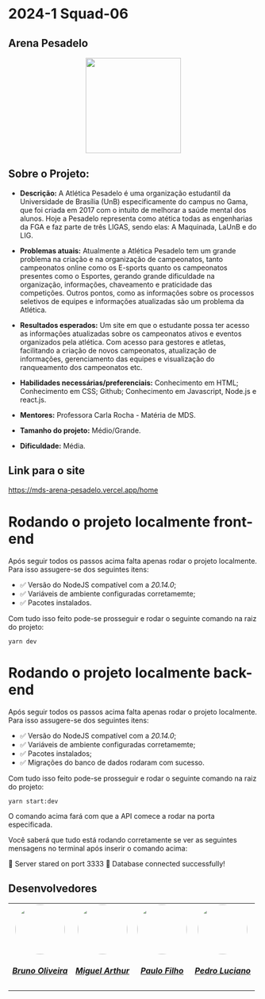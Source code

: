 # 2024-1 Squad-06

## Arena Pesadelo

<div align="center">
    <img src="docs/assets/IMAGEM_PESADELO.png" style="width:20vw"/>
</div>

## Sobre o Projeto:

- **Descrição:** A Atlética Pesadelo é uma organização estudantil da Universidade de Brasília (UnB) especificamente do campus no Gama, que foi criada em 2017 com o intuito de melhorar a saúde mental dos alunos. Hoje a Pesadelo representa como atética todas as engenharias da FGA e faz parte de  três LIGAS, sendo elas: A Maquinada, LaUnB e do LIG.

- **Problemas atuais:** Atualmente a Atlética Pesadelo tem um grande problema na criação e na organização de campeonatos, tanto campeonatos online como os E-sports quanto os campeonatos presentes como o Esportes, gerando grande dificuldade na organização, informações, chaveamento e praticidade das competições. Outros pontos, como as informações sobre os processos seletivos de equipes e informações atualizadas são um problema da Atlética.
 
- **Resultados esperados:** Um site em que o estudante possa ter acesso as informações atualizadas sobre os campeonatos ativos e eventos organizados pela atlética. Com acesso para gestores e atletas, facilitando a criação de novos campeonatos, atualização de informações, gerenciamento das equipes e visualização do ranqueamento dos campeonatos etc.


- **Habilidades necessárias/preferenciais:** Conhecimento em HTML; Conhecimento em CSS; Github; Conhecimento em Javascript, Node.js e react.js.

- **Mentores:** Professora Carla Rocha - Matéria de MDS.

- **Tamanho do projeto:**  Médio/Grande.

- **Dificuldade:** Média.

## Link para o site

https://mds-arena-pesadelo.vercel.app/home


# Rodando o projeto localmente front-end

Após seguir todos os passos acima falta apenas rodar o projeto localmente. Para
isso assugere-se dos seguintes itens:

- ✅ Versão do NodeJS compatível com a *20.14.0*;
- ✅ Variáveis de ambiente configuradas corretamemte;
- ✅ Pacotes instalados.

Com tudo isso feito pode-se prosseguir e rodar o seguinte comando na raiz do
projeto:

`yarn dev`


# Rodando o projeto localmente back-end

Após seguir todos os passos acima falta apenas rodar o projeto localmente. Para
isso assugere-se dos seguintes itens:

- ✅ Versão do NodeJS compatível com a *20.14.0*;
- ✅ Variáveis de ambiente configuradas corretamemte;
- ✅ Pacotes instalados;
- ✅ Migrações do banco de dados rodaram com sucesso.

Com tudo isso feito pode-se prosseguir e rodar o seguinte comando na raiz do
projeto:

`yarn start:dev`

O comando acima fará com que a API comece a rodar na porta especificada.

Você saberá que tudo está rodando corretamente se ver as seguintes mensagens
no terminal após inserir o comando acima:

🚀 Server stared on port 3333
💾 Database connected successfully!


## Desenvolvedores

<center>
<table style="margin-left: auto; margin-right: auto;">
    <tr>
        <td align="center">
            <a href="https://github.com/BrunoOLiveirax">
                <img style="border-radius: 50%;" src="https://avatars.githubusercontent.com/u/111513555?v=4" width="100px;"/>
                <h5 class="text-center">Bruno Oliveira</h5>
            </a>
        </td>
        <td align="center">
            <a href="https://github.com/zlimaz">
                <img style="border-radius: 50%;" src="https://avatars.githubusercontent.com/u/98031566?v=4" width="100px;"/>
                <h5 class="text-center">Miguel Arthur</h5>
            </a>
        </td>
          <td align="center">
            <a href="https://github.com/PauloFilho2">
                <img style="border-radius: 50%;" src="https://avatars.githubusercontent.com/u/131913211?v=4" width="100px;"/>
                <h5 class="text-center">Paulo Filho</h5>
            </a>    
        </td>
          <td align="center">
            <a href="https://github.com/PedroALuciano">
                <img style="border-radius: 50%;" src="https://avatars.githubusercontent.com/u/108702746?v=4" width="100px;"/>
                <h5 class="text-center">Pedro Luciano</h5>
            </a>
</table>
</center>
